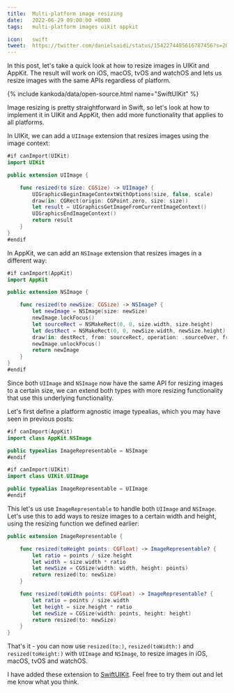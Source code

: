 ```yaml
---
title:  Multi-platform image resizing
date:   2022-06-29 09:00:00 +0000
tags:   multi-platform images uikit appkit

icon:   swift
tweet:  https://twitter.com/danielsaidi/status/1542274485616787456?s=20&t=PkyvVlGvMZnUvLmKC_TMwA
---
```


In this post, let's take a quick look at how to resize images in UIKit and AppKit. The result will work on iOS, macOS, tvOS and watchOS and lets us resize images with the same APIs regardless of platform.

{% include kankoda/data/open-source.html name="SwiftUIKit" %}

Image resizing is pretty straightforward in Swift, so let's look at how to implement it in UIKit and AppKit, then add more functionality that applies to all platforms.

In UIKit, we can add a `UIImage` extension that resizes images using the image context:

```swift
#if canImport(UIKit)
import UIKit

public extension UIImage {

    func resized(to size: CGSize) -> UIImage? {
        UIGraphicsBeginImageContextWithOptions(size, false, scale)
        draw(in: CGRect(origin: CGPoint.zero, size: size))
        let result = UIGraphicsGetImageFromCurrentImageContext()
        UIGraphicsEndImageContext()
        return result
    }
}
#endif
```

In AppKit, we can add an `NSImage` extension that resizes images in a different way:

```swift
#if canImport(AppKit)
import AppKit

public extension NSImage {

    func resized(to newSize: CGSize) -> NSImage? {
        let newImage = NSImage(size: newSize)
        newImage.lockFocus()
        let sourceRect = NSMakeRect(0, 0, size.width, size.height)
        let destRect = NSMakeRect(0, 0, newSize.width, newSize.height)
        draw(in: destRect, from: sourceRect, operation: .sourceOver, fraction: CGFloat(1))
        newImage.unlockFocus()
        return newImage
    }
}
#endif
```

Since both `UIImage` and `NSImage` now have the same API for resizing images to a certain size, we can extend both types with more resizing functionality that use this underlying functionality.

Let's first define a platform agnostic image typealias, which you may have seen in previous posts:

```swift
#if canImport(AppKit)
import class AppKit.NSImage

public typealias ImageRepresentable = NSImage
#endif

#if canImport(UIKit)
import class UIKit.UIImage

public typealias ImageRepresentable = UIImage
#endif
```

This let's us use `ImageRepresentable` to handle both `UIImage` and `NSImage`. Let's use this to add ways to resize images to a certain width and height, using the resizing function we defined earlier:

```swift
public extension ImageRepresentable {

    func resized(toHeight points: CGFloat) -> ImageRepresentable? {
        let ratio = points / size.height
        let width = size.width * ratio
        let newSize = CGSize(width: width, height: points)
        return resized(to: newSize)
    }

    func resized(toWidth points: CGFloat) -> ImageRepresentable? {
        let ratio = points / size.width
        let height = size.height * ratio
        let newSize = CGSize(width: points, height: height)
        return resized(to: newSize)
    }
}
```

That's it - you can now use `resized(to:)`, `resized(toWidth:)` and `resized(toHeight:)` with `UIImage` and `NSImage`, to resize images in iOS, macOS, tvOS and watchOS. 

I have added these extension to [SwiftUIKit]({{project.url}}). Feel free to try them out and let me know what you think.
